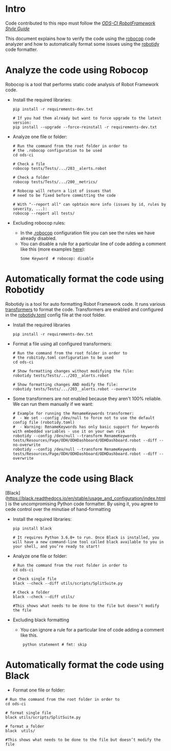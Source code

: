 # Intro

Code contributed to this repo must follow the _[ODS-CI RobotFramework Style Guide](https://docs.google.com/document/d/11ZJOPI1uq-0Wl6a2V8fkAv_TQhfzp9t_IjXAheaJxmQ/edit?usp=sharing)_

This document explains how to verify the code using the [robocop](https://robocop.readthedocs.io) code analyzer and how to automatically format some issues using the [robotidy](https://robotidy.readthedocs.io) code formatter.


# Analyze the code using Robocop

Robocop is a tool that performs static code analysis of Robot Framework code.

- Install the required libraries:

  ```
  pip install -r requirements-dev.txt

  # If you had them already but want to force upgrade to the latest version:
  pip install --upgrade --force-reinstall -r requirements-dev.txt
  ```

- Analyze one file or folder:
  ```
  # Run the command from the root folder in order to
  # the .robocop configuration to be used
  cd ods-ci

  # Check a file
  robocop tests/Tests/.../203__alerts.robot

  # Check a folder
  robocop tests/Tests/.../200__metrics/

  # Robocop will return a list of issues that
  # need to be fixed before committing the code

  # With "--report all" can opbtain more info (issues by id, rules by severity, ...):
  robocop --report all tests/
  ```

- Excluding robocop rules:
  - In the [.robocop](https://github.com/red-hat-data-services/ods-ci/blob/master/.robocop) configuration file you can see the rules we have already disabled.
  -  You can disable a rule for a particular line of code adding a comment like this (more examples [here](https://robocop.readthedocs.io/en/stable/including_rules.html#ignore-rule-from-source-code)):
     ```
     Some Keyword  # robocop: disable
     ```


 # Automatically format the code using Robotidy

 Robotidy is a tool for auto formatting Robot Framework code. It runs various [transformers](https://robotidy.readthedocs.io/en/latest/transformers/index.html) to format the code. Transformers are enabled and configured in the [robotidy.toml](https://github.com/red-hat-data-services/ods-ci/blob/master/robotidy.toml) config file at the root folder.

 - Install the required libraries
    ```
    pip install -r requirements-dev.txt
    ```

- Format a file using all configured transformers:
  ```
  # Run the command from the root folder in order to
  # the robitidy.toml configuration to be used
  cd ods-ci

  # Show formatting changes without modifying the file:
  robotidy tests/Tests/.../203__alerts.robot

  # Show formatting changes AND modify the file:
  robotidy tests/Tests/.../203__alerts.robot --overwrite
  ```

- Some transformers are not enabled because they aren't 100% reliable. We can run them manually if we want:
  ```
  # Example for running the RenameKeywords transformer:
  #  - We set --config /dev/null to force not to use the default config file (robotidy.toml)
  #  - Warning: RenameKeywords has only basic support for keywords with embedded variables - use it on your own risk
  robotidy --config /dev/null --transform RenameKeywords  tests/Resources/Page/ODH/ODHDashboard/ODHDashboard.robot --diff --no-overwrite
  robotidy --config /dev/null --transform RenameKeywords  tests/Resources/Page/ODH/ODHDashboard/ODHDashboard.robot --diff --overwrite
  ```

# Analyze the code using Black

[Black] (https://black.readthedocs.io/en/stable/usage_and_configuration/index.html) is the uncompromising Python code formatter. By using it, you agree to cede control over the minutiae of hand-formatting

- Install the required libraries:

  ```
  pip install black

  # It requires Python 3.6.0+ to run. Once Black is installed, you will have a new command-line tool called black available to you in your shell, and you’re ready to start!
  ```

- Analyze one file or folder:
  ```
  # Run the command from the root folder in order to
  cd ods-ci

  # Check single file
  black --check --diff utils/scripts/SplitSuite.py

  # Check a folder
  black --check --diff utils/

  #This shows what needs to be done to the file but doesn’t modify the file
  ```

- Excluding black formatting

  - You can ignore a rule for a particular line of code adding a comment like this.
     ```
      python statement # fmt: skip
     ```

# Automatically format the code using Black
  - Format one file or folder:
  ```
  # Run the command from the root folder in order to
  cd ods-ci

  # format single file
  black utils/scripts/SplitSuite.py

  # format a folder
  black  utils/

  #This shows what needs to be done to the file but doesn’t modify the file
  ```
